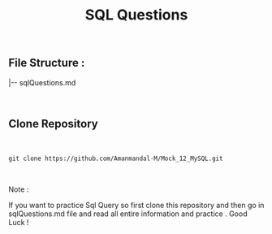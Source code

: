 <h1 align="center">SQL Questions</h1>

<br>

## File Structure :

|-- sqlQuestions.md

<br>

## Clone Repository

<br>

```
git clone https://github.com/Amanmandal-M/Mock_12_MySQL.git
```

<br>

Note : 

If you want to practice Sql Query so first clone this repository and then go in sqlQuestions.md file and read all entire information and practice . Good Luck !